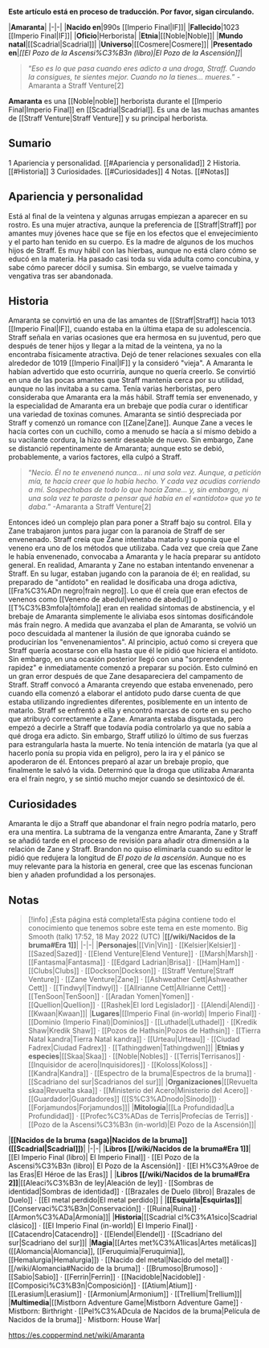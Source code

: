 **Este artículo está en proceso de traducción. Por favor, sigan circulando.**


|**Amaranta**|
|-|-|
|**Nacido en**|990s [[Imperio Final\|IF]]|
|**Fallecido**|1023 [[Imperio Final\|IF]]|
|**Oficio**|Herborista|
|**Etnia**|[[Noble\|Noble]]|
|**Mundo natal**|[[Scadrial\|Scadrial]]|
|**Universo**|[[Cosmere\|Cosmere]]|
|**Presentado en**|*[[El Pozo de la Ascensi%C3%B3n (libro)\|El Pozo de la Ascensión]]*|

>“*Eso es lo que pasa cuando eres adicto a una droga, Straff. Cuando la consigues, te sientes mejor. Cuando no la tienes... mueres.*”
\-Amaranta a Straff Venture[2]


**Amaranta** es una [[Noble\|noble]] herborista durante el [[Imperio Final\|Imperio Final]] en [[Scadrial\|Scadrial]]. Es una de las muchas amantes de [[Straff Venture\|Straff Venture]] y su principal herborista.

## Sumario

1 Apariencia y personalidad. [[#Apariencia y personalidad]] 
2 Historia. [[#Historia]] 
3 Curiosidades. [[#Curiosidades]] 
4 Notas. [[#Notas]] 


## Apariencia y personalidad
Está al final de la veintena y algunas arrugas empiezan a aparecer en su rostro. Es una mujer atractiva, aunque la preferencia de [[Straff\|Straff]] por amantes muy jóvenes hace que se fije en los efectos que el envejecimiento y el parto han tenido en su cuerpo. Es la madre de algunos de los muchos hijos de Straff.
Es muy hábil con las hierbas, aunque no está claro cómo se educó en la materia. Ha pasado casi toda su vida adulta como concubina, y sabe cómo parecer dócil y sumisa. Sin embargo, se vuelve taimada y vengativa tras ser abandonada.

## Historia
Amaranta se convirtió en una de las amantes de [[Straff\|Straff]] hacia 1013 [[Imperio Final\|IF]], cuando estaba en la última etapa de su adolescencia. Straff señala en varias ocasiones que era hermosa en su juventud, pero que después de tener hijos y llegar a la mitad de la veintena, ya no la encontraba físicamente atractiva. Dejó de tener relaciones sexuales con ella alrededor de 1019 [[Imperio Final\|IF]] y la consideró "vieja". A Amaranta le habían advertido que esto ocurriría, aunque no quería creerlo. Se convirtió en una de las pocas amantes que Straff mantenía cerca por su utilidad, aunque no las invitaba a su cama. Tenía varias herboristas, pero consideraba que Amaranta era la más hábil. Straff temía ser envenenado, y la especialidad de Amaranta era un brebaje que podía curar o identificar una variedad de toxinas comunes.
Amaranta se sintió despreciada por Straff y comenzó un romance con [[Zane\|Zane]]. Aunque Zane a veces le hacía cortes con un cuchillo, como a menudo se hacía a sí mismo debido a su vacilante cordura, la hizo sentir deseable de nuevo. Sin embargo, Zane se distanció repentinamente de Amaranta; aunque esto se debió, probablemente, a varios factores, ella culpó a Straff.

>“*Necio. Él no te envenenó nunca... ni una sola vez. Aunque, a petición mía, te hacía creer que lo había hecho. Y cada vez acudías corriendo a mí. Sospechabas de todo lo que hacía Zane... y, sin embargo, ni una sola vez te paraste a pensar qué había en el «antídoto» que yo te daba.*”
\-Amaranta a Straff Venture[2]

Entonces ideó un complejo plan para poner a Straff bajo su control. Ella y Zane trabajaron juntos para jugar con la paranoia de Straff de ser envenenado. Straff creía que Zane intentaba matarlo y suponía que el veneno era uno de los métodos que utilizaba. Cada vez que creía que Zane le había envenenado, convocaba a Amaranta y le hacía preparar su antídoto general. En realidad, Amaranta y Zane no estaban intentando envenenar a Straff. En su lugar, estaban jugando con la paranoia de él; en realidad, su preparado de "antídoto" en realidad le dosificaba una droga adictiva, [[Fra%C3%ADn negro\|fraín negro]]. Lo que él creía que eran efectos de venenos como [[Veneno de abedul\|veneno de abedul]] o [[T%C3%B3mfola\|tómfola]] eran en realidad síntomas de abstinencia, y el brebaje de Amaranta simplemente le aliviaba esos síntomas dosificándole más fraín negro.
A medida que avanzaba el plan de Amaranta, se volvió un poco descuidada al mantener la ilusión de que ignoraba cuándo se producirían los "envenenamientos". Al principio, actuó como si creyera que Straff quería acostarse con ella hasta que él le pidió que hiciera el antídoto. Sin embargo, en una ocasión posterior llegó con una "sorprendente rapidez" e inmediatamente comenzó a preparar su poción. Esto culminó en un gran error después de que Zane desapareciera del campamento de Straff. Straff convocó a Amaranta creyendo que estaba envenenado, pero cuando ella comenzó a elaborar el antídoto pudo darse cuenta de que estaba utilizando ingredientes diferentes, posiblemente en un intento de matarlo. Straff se enfrentó a ella y encontró marcas de corte en su pecho que atribuyó correctamente a Zane. Amaranta estaba disgustada, pero empezó a decirle a Straff que todavía podía controlarlo ya que no sabía a qué droga era adicto. Sin embargo, Straff utilizó lo último de sus fuerzas para estrangularla hasta la muerte. No tenía intención de matarla (ya que al hacerlo ponía su propia vida en peligro), pero la ira y el pánico se apoderaron de él. Entonces preparó al azar un brebaje propio, que finalmente le salvó la vida. Determinó que la droga que utilizaba Amaranta era el fraín negro, y se sintió mucho mejor cuando se desintoxicó de él. 

## Curiosidades
Amaranta le dijo a Straff que abandonar el fraín negro podría matarlo, pero era una mentira.
La subtrama de la venganza entre Amaranta, Zane y Straff se añadió tarde en el proceso de revisión para añadir otra dimensión a la relación de Zane y Straff. Brandon no quiso eliminarla cuando su editor le pidió que redujera la longitud de *El pozo de la ascensión*. Aunque no es muy relevante para la historia en general, cree que las escenas funcionan bien y añaden profundidad a los personajes.
## Notas

> [!info] ¡Esta página está completa!Esta página contiene todo el conocimiento que tenemos sobre este tema en este momento.
Big Smooth (talk) 17:52, 18 May 2022 (UTC)
|**[[/wiki/Nacidos de la bruma#Era 1]]**|
|-|-|
|**Personajes**|[[Vin\|Vin]] · [[Kelsier\|Kelsier]] · [[Sazed\|Sazed]] · [[Elend Venture\|Elend Venture]] · [[Marsh\|Marsh]] · [[Fantasma\|Fantasma]] · [[Edgard Ladrian\|Brisa]] · [[Ham\|Ham]] · [[Clubs\|Clubs]] · [[Dockson\|Dockson]] · [[Straff Venture\|Straff Venture]] · [[Zane Venture\|Zane]] · [[Ashweather Cett\|Ashweather Cett]] · [[Tindwyl\|Tindwyl]] · [[Allrianne Cett\|Allrianne Cett]] · [[TenSoon\|TenSoon]] · [[Aradan Yomen\|Yomen]] · [[Quellion\|Quellion]] · [[Rashek\|El lord Legislador]] · [[Alendi\|Alendi]] · [[Kwaan\|Kwaan]]|
|**Lugares**|[[Imperio Final (in-world)\| Imperio Final]] · [[Dominio (Imperio Final)\|Dominios]] · [[Luthadel\|Luthadel]] · [[Kredik Shaw\|Kredik Shaw]] · [[Pozos de Hathsin\|Pozos de Hathsin]] · [[Tierra Natal kandra\|Tierra Natal kandra]] · [[Urteau\|Urteau]] · [[Ciudad Fadrex\|Ciudad Fadrex]] · [[Tathingdwen\|Tathingdwen]]|
|**Etnias y especies**|[[Skaa\|Skaa]] · [[Noble\|Nobles]] · [[Terris\|Terrisanos]] · [[Inquisidor de acero\|Inquisidores]] · [[Koloss\|Koloss]] · [[Kandra\|Kandra]] · [[Espectro de la bruma\|Espectros de la bruma]] · [[Scadriano del sur\|Scadrianos del sur]]|
|**Organizaciones**|[[Revuelta skaa\|Revuelta skaa]] · [[Ministerio del Acero\|Ministerio del Acero]] · [[Guardador\|Guardadores]] ([[S%C3%ADnodo\|Sínodo]]) · [[Forjamundos\|Forjamundos]]|
|**Mitología**|[[La Profundidad\|La Profundidad]] · [[Profec%C3%ADas de Terris\|Profecías de Terris]] · [[Pozo de la Ascensi%C3%B3n (in-world)\|El Pozo de la Ascensión]]|

|**[[Nacidos de la bruma (saga)\|Nacidos de la bruma]] ([[Scadrial\|Scadrial]])**|
|-|-|
|**Libros [[/wiki/Nacidos de la bruma#Era 1]]**|[[El Imperio Final (libro)\| El Imperio Final]] · [[El Pozo de la Ascensi%C3%B3n (libro)\| El Pozo de la Ascensión]] · [[El H%C3%A9roe de las Eras\|El Héroe de las Eras]] |
|**Libros [[/wiki/Nacidos de la bruma#Era 2]]**|[[Aleaci%C3%B3n de ley\|Aleación de ley]] · [[Sombras de identidad\|Sombras de identidad]] · [[Brazales de Duelo (libro)\| Brazales de Duelo]] · [[El metal perdido\|El metal perdido]]  |
|**[[Esquirla\|Esquirlas]]**|[[Conservaci%C3%B3n\|Conservación]] · [[Ruina\|Ruina]] · [[Armon%C3%ADa\|Armonía]]|
|**Historia**|[[Scadrial cl%C3%A1sico\|Scadrial clásico]] · [[El Imperio Final (in-world)\| El Imperio Final]] · [[Catacendro\|Catacendro]] · [[Elendel\|Elendel]] · [[Scadriano del sur\|Scadriano del sur]]|
|**Magia**|[[Artes met%C3%A1licas\|Artes metálicas]] ([[Alomancia\|Alomancia]], [[Feruquimia\|Feruquimia]], [[Hemalurgia\|Hemalurgia]]) · [[Nacido del metal\|Nacido del metal]] · [[/wiki/Alomancia#Nacido de la bruma]] · [[Brumoso\|Brumoso]] · [[Sabio\|Sabio]] · [[Ferrin\|Ferrin]] · [[Nacidoble\|Nacidoble]] · [[Composici%C3%B3n\|Composición]] · [[Atium\|Atium]] · [[Lerasium\|Lerasium]] · [[Armonium\|Armonium]] · [[Trellium\|Trellium]]|
|**Multimedia**|[[Mistborn Adventure Game\|Mistborn Adventure Game‎‎]] · Mistborn: Birthright · [[Pel%C3%ADcula de Nacidos de la bruma\|Película de Nacidos de la bruma]] · Mistborn: House War|



https://es.coppermind.net/wiki/Amaranta